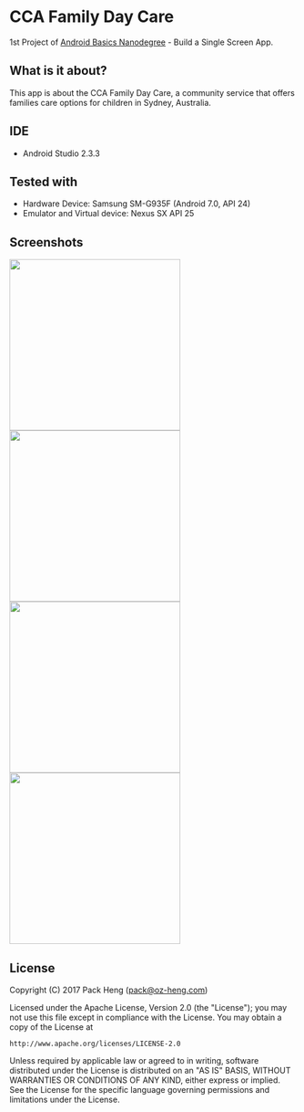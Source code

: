 # CCA Family Day Care
1st Project of [Android Basics Nanodegree](https://www.udacity.com/course/android-basics-nanodegree-by-google--nd803) - Build a Single Screen App.

## What is it about?
This app is about the CCA Family Day Care, a community service that offers families care options for children in Sydney, Australia.

## IDE
* Android Studio 2.3.3

## Tested with
* Hardware Device: Samsung SM-G935F (Android 7.0, API 24)
* Emulator and Virtual device: Nexus SX API 25

## Screenshots
<img src="https://raw.githubusercontent.com/PackHg/Udacity-ABND-CCA_FamilyDayCare/master/screenshots/screen01.png" width="300">
<img src="https://raw.githubusercontent.com/PackHg/Udacity-ABND-CCA_FamilyDayCare/master/screenshots/screen02.png" width="300">
<img src="https://raw.githubusercontent.com/PackHg/Udacity-ABND-CCA_FamilyDayCare/master/screenshots/screen03.png" width="300">
<img src="https://raw.githubusercontent.com/PackHg/Udacity-ABND-CCA_FamilyDayCare/master/screenshots/screen04.png" width="300">

## License
Copyright (C) 2017 Pack Heng (pack@oz-heng.com)

Licensed under the Apache License, Version 2.0 (the "License");
you may not use this file except in compliance with the License.
You may obtain a copy of the License at

    http://www.apache.org/licenses/LICENSE-2.0

Unless required by applicable law or agreed to in writing, software
distributed under the License is distributed on an "AS IS" BASIS,
WITHOUT WARRANTIES OR CONDITIONS OF ANY KIND, either express or implied.
See the License for the specific language governing permissions and
limitations under the License.
